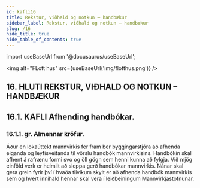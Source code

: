 ```yaml
---
id: kafli16
title: Rekstur, viðhald og notkun – handbækur
sidebar_label: Rekstur, viðhald og notkun – handbækur
slug: /16
hide_title: true
hide_table_of_contents: true
---
```


import useBaseUrl from '@docusaurus/useBaseUrl';

<img alt="FLott hus" src={useBaseUrl('img/flotthus.png')} />

## 16. HLUTI REKSTUR, VIÐHALD OG NOTKUN – HANDBÆKUR

## 16.1. KAFLI Afhending handbókar.

### 16.1.1. gr. Almennar kröfur.

Áður en lokaúttekt mannvirkis fer fram ber byggingarstjóra að afhenda eiganda og leyfisveitanda til
vörslu handbók mannvirkisins. Handbókin skal afhent á rafrænu formi svo og öll gögn sem henni kunna að
fylgja.
Við mjög einföld verk er heimilt að sleppa gerð handbókar mannvirkis.
Nánar skal gera grein fyrir því í hvaða tilvikum skylt er að afhenda handbók mannvirkis sem og hvert
innihald hennar skal vera í leiðbeiningum Mannvirkjastofnunar.


